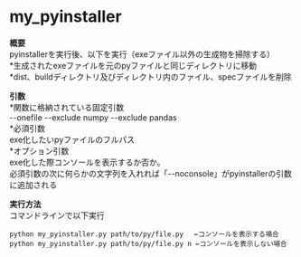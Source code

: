 # my_pyinstaller

**概要**  
pyinstallerを実行後、以下を実行（exeファイル以外の生成物を掃除する）  
*生成されたexeファイルを元のpyファイルと同じディレクトリに移動  
*dist、buildディレクトリ及びディレクトリ内のファイル、specファイルを削除  


**引数**  
*関数に格納されている固定引数  
--onefile --exclude numpy --exclude pandas  
*必須引数  
exe化したいpyファイルのフルパス  
*オプション引数  
exe化した際コンソールを表示するか否か。  
必須引数の次に何らかの文字列を入れれば「--noconsole」がpyinstallerの引数に追加される  

**実行方法**  
コマンドラインで以下実行  
```  
python my_pyinstaller.py path/to/py/file.py 　←コンソールを表示する場合  
python my_pyinstaller.py path/to/py/file.py n ←コンソールを表示しない場合  
```
